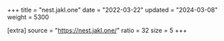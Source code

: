 +++
title = "nest.jakl.one"
date = "2022-03-22"
updated = "2024-03-08"
weight = 5300

[extra]
source = "https://nest.jakl.one/"
ratio = 32
size = 5
+++
